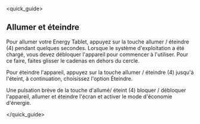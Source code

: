 <quick_guide>

## Allumer et éteindre

Pour allumer votre Energy Tablet, appuyez sur la touche allumer / éteindre (4) pendant quelques secondes. Lorsque le système d'exploitation a été chargé, vous devez débloquer l'appareil pour commencer à l'utiliser. Pour ce faire, faites glisser le cadenas en dehors du cercle.

Pour éteindre l'appareil, appuyez sur la touche allumer / éteindre (4) jusqu'à 
l'éteint, à continuation, choisissez l'option Éteindre.

Une pulsation brève de la touche d'allumé/ éteint (4) bloquer / débloquer l'appareil, allumer et éteindre l'écran et activer le mode d'économie d'énergie.

</quick_guide>
